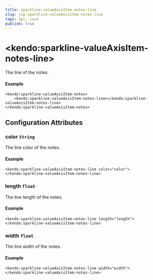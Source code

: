 ```yaml
---
title: sparkline-valueAxisItem-notes-line
slug: jsp-sparkline-valueAxisItem-notes-line
tags: api, java
publish: true
---
```


# \<kendo:sparkline-valueAxisItem-notes-line\>

The line of the notes.

#### Example
    <kendo:sparkline-valueAxisItem-notes>
        <kendo:sparkline-valueAxisItem-notes-line></kendo:sparkline-valueAxisItem-notes-line>
    </kendo:sparkline-valueAxisItem-notes>

## Configuration Attributes

### color `String`

The line color of the notes.

#### Example
    <kendo:sparkline-valueAxisItem-notes-line color="color">
    </kendo:sparkline-valueAxisItem-notes-line>

### length `float`

The line length of the notes.

#### Example
    <kendo:sparkline-valueAxisItem-notes-line length="length">
    </kendo:sparkline-valueAxisItem-notes-line>

### width `float`

The line width of the notes.

#### Example
    <kendo:sparkline-valueAxisItem-notes-line width="width">
    </kendo:sparkline-valueAxisItem-notes-line>

